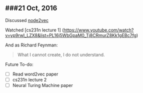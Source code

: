 ###21 Oct, 2016
--------------

Discussed [node2vec](https://arxiv.org/abs/1607.00653)

Watched [cs231n lecture 1] (https://www.youtube.com/watch?v=yp9rwI_LZX8&list=PL16j5WbGpaM0_Tj8CRmurZ8Kk1gEBc7fg)

And  as Richard Feynman:
> What I cannot create, I do not understand.

Future To-do:
-[ ] Read word2vec paper
-[ ] cs231n lecture 2
-[ ] Neural Turing Machine paper
